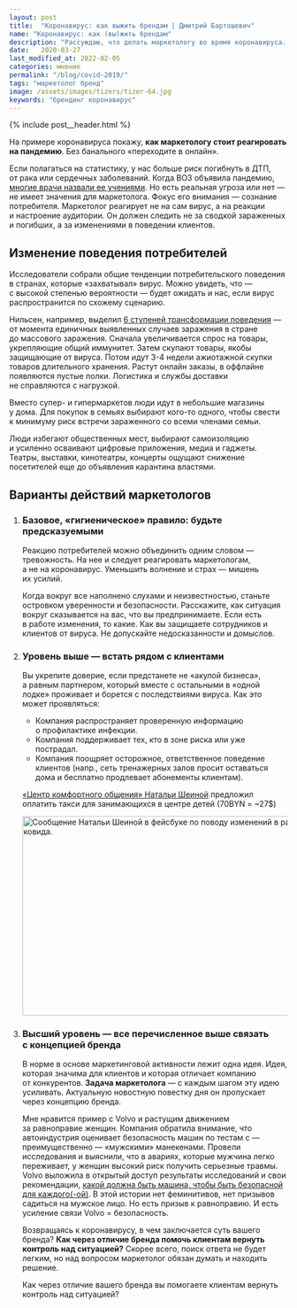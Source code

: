 ```yaml
---
layout: post
title:  "Коронавирус: как выжить брендам | Дмитрий Бартошевич"
name: "Коронавирус: как (вы)жить брендам"
description: "Рассуждаю, что делать маркетологу во время коронавируса. Без банального «переходите в&nbsp;онлайн»."
date:   2020-03-27
last_modified_at: 2022-02-05
categories: мнение
permalink: "/blog/covid-2019/"
tags: "маркетолог бренд"
image: /assets/images/tizers/tizer-64.jpg
keywords: "брендинг коронавирус"
---
```


{% include post__header.html %} 

<p>На&nbsp;примере коронавируса покажу, <strong>как маркетологу стоит реагировать на&nbsp;пандемию</strong>. Без банального «переходите в&nbsp;онлайн». </p>
<p>Если полагаться на&nbsp;статистику, у&nbsp;нас больше риск погибнуть в&nbsp;ДТП, от&nbsp;рака или сердечных заболеваний. Когда ВОЗ объявила пандемию, <a class="link" href="https://youtu.be/vu-hZsGC384" >многие врачи назвали ее&nbsp;учениями</a>. Но&nbsp;есть реальная угроза или нет&nbsp;— не&nbsp;имеет значения для маркетолога. Фокус его внимания&nbsp;— сознание потребителя. Маркетолог реагирует не&nbsp;на&nbsp;сам вирус, а&nbsp;на&nbsp;реакции и&nbsp;настроение аудитории. Он&nbsp;должен следить не&nbsp;за&nbsp;сводкой зараженных и&nbsp;погибших, а&nbsp;за&nbsp;изменениями в&nbsp;поведении клиентов. </p>

<section class="row-gap--m">
<h2 class="section__title h1 bold ">Изменение поведения потребителей </h2>
<p>Исследователи собрали общие тенденции потребительского поведения в&nbsp;странах, которые «захватывал» вирус. Можно увидеть, что&nbsp;— с&nbsp;высокой степенью вероятности&nbsp;— будет ожидать и&nbsp;нас, если вирус распространится по&nbsp;схожему сценарию. </p>
<p>Нильсен, например, выделил <a class="link" href="https://www.nielsen.com/ru/ru/insights/article/2020/covid-19-pokupki-v-karantine/">6&nbsp;ступеней трансформации поведения</a>&nbsp;— от&nbsp;момента единичных выявленных случаев заражения в&nbsp;стране до&nbsp;массового заражения. Сначала увеличивается спрос на&nbsp;товары, укрепляющие общий иммунитет. Затем скупают товары, якобы защищающие от&nbsp;вируса. Потом идут <span class="noperenos">3-4</span> недели ажиотажной скупки товаров длительного хранения. Растут онлайн заказы, в&nbsp;оффлайне появляются пустые полки. Логистика и&nbsp;службы доставки не&nbsp;справляются с&nbsp;нагрузкой. </p>
<p>Вместо супер- и&nbsp;гипермаркетов люди идут в&nbsp;небольшие магазины у&nbsp;дома. Для покупок в&nbsp;семьях выбирают кого-то одного, чтобы свести к&nbsp;минимуму риск встречи зараженного со&nbsp;всеми членами семьи.</p>
<p>Люди избегают общественных мест, выбирают самоизоляцию и&nbsp;усиленно осваивают цифровые приложения, медиа и&nbsp;гаджеты. Театры, выставки, кинотеатры, концерты ощущают снижение посетителей еще до&nbsp;объявления карантина властями. </p>
</section>

<section class="row-gap--m">
<h2 class="section__title h1 bold ">Варианты действий маркетологов </h2>

<ol class="list-reset row-gap--m">
<li class="row-gap--m">
<h3 class="bold h2 mb-m">Базовое, «гигиеническое» правило: будьте предсказуемыми</h3>

<p>Реакцию потребителей можно объединить одним словом&nbsp;— тревожность. На&nbsp;нее и&nbsp;следует реагировать маркетологам, а&nbsp;не&nbsp;на&nbsp;коронавирус. Уменьшить волнение и&nbsp;страх&nbsp;— мишень их&nbsp;усилий. </p>
 

<p>Когда вокруг все наполнено слухами и&nbsp;неизвестностью, станьте островком уверенности и&nbsp;безопасности. Расскажите, как ситуация вокруг сказывается на&nbsp;вас, что вы&nbsp;предпринимаете. Если есть в&nbsp;работе изменения, то&nbsp;какие. Как вы защищаете сотрудников и клиентов от вируса. Не&nbsp;допускайте недосказанности и&nbsp;домыслов. </p>
</li>

<li class="row-gap--m">
<h3 class="bold h2 mb-m mt-m" >Уровень выше&nbsp;— встать рядом с&nbsp;клиентами</h3> 
<p class="mb-m">Вы&nbsp;укрепите доверие, если предстанете не&nbsp;«акулой бизнеса», а&nbsp;равным партнером, который вместе с&nbsp;остальными в&nbsp;«одной лодке» проживает и&nbsp;борется с&nbsp;последствиями вируса. Как это может проявляться: </p>
<ul>
	<li class="list-li">Компания распространяет проверенную информацию о&nbsp;профилактике инфекции.</li>
	<li class="list-li">Компания поддерживает тех, кто в&nbsp;зоне риска или уже пострадал. </li>
	<li class="list-li">Компания поощряет осторожное, ответственное поведение клиентов (напр., сеть тренажерных залов просит оставаться дома и&nbsp;бесплатно продлевает абонементы клиентам).</li>
 </ul>


<div itemprop="image" itemscope itemtype="http://schema.org/ImageObject">	
		<link itemprop="url" href="https://res.cloudinary.com/bartoshevich/image/upload/q_auto,f_auto/v1585298184/site/sheina.jpg" />
		<div class="figcaption" itemprop="description">
 			<p> <a class="link" href="https://centercomfort.by/" >«Центр комфортного общения» Натальи Шеиной</a> предложил оплатить такси для занимающихся в&nbsp;центре детей (70BYN = ~27$) </p>
 		</div>	
		<img class="image" loading="lazy" decoding="async"  src="https://res.cloudinary.com/bartoshevich/image/upload/q_auto,f_auto/v1585298184/site/sheina.jpg" alt="Сообщение Натальи Шеиной в фейсбуке по поводу изменений в работе из-за ковида." width="600" height="360" itemprop="contentUrl" /> 
 		
</div>
</li>


<li class="row-gap--m">

<h3 class="bold h2 mb-m mt-m">Высший уровень&nbsp;— все перечисленное выше связать с&nbsp;концепцией бренда</h3> 
<p>В&nbsp;норме в&nbsp;основе маркетинговой активности лежит одна идея. Идея, которая значима для клиентов и&nbsp;которая отличает компанию от&nbsp;конкурентов. <strong>Задача маркетолога</strong>&nbsp;— с&nbsp;каждым шагом эту идею усиливать. Актуальную новостную повестку дня он&nbsp;пропускает через концепцию бренда. </p>
<p>Мне нравится пример с&nbsp;Volvo и&nbsp;растущим движением за&nbsp;равноправие женщин. Компания обратила внимание, что автоиндустрия оценивает безопасность машин по&nbsp;тестам с&nbsp;— преимущественно&nbsp;— «мужскими» манекенами. Провели исследования и&nbsp;выяснили, что в&nbsp;авариях, которые мужчина легко переживает, у&nbsp;женщин высокий риск получить серьезные травмы. Volvo выложила в&nbsp;открытый доступ результаты исследований и&nbsp;свои рекомендации, <a class="link" href="https://web.archive.org/web/20220606153534/https://www.volvocars.com/intl/v/car-safety/eva-initiative-cars-equally-safe" >какой должна быть машина, чтобы быть безопасной для каждого(-ой)</a>. В&nbsp;этой истории нет феминитивов, нет призывов садиться на&nbsp;мужское лицо. Но&nbsp;есть призыв к&nbsp;равноправию. И&nbsp;есть усиление связи Volvo = безопасность. </p>
<p>Возвращаясь к&nbsp;коронавирусу, в&nbsp;чем заключается суть вашего бренда? <strong>Как через отличие бренда помочь клиентам вернуть контроль над ситуацией?</strong> Скорее всего, поиск ответа не&nbsp;будет легким, но&nbsp;над вопросом маркетолог обязан думать и&nbsp;находить решение. </p>
<div class="post__note h2">Как через отличие вашего бренда вы помогаете клиентам вернуть контроль над ситуацией? </div>
</li>
</ol>
</section>